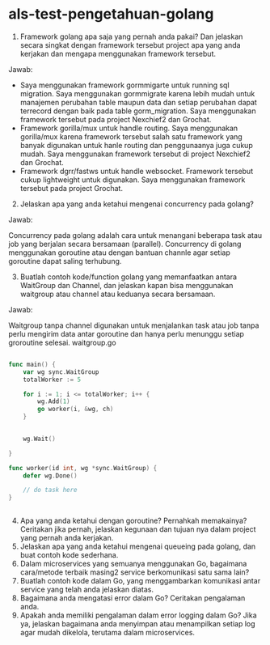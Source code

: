 # als-test-pengetahuan-golang
1. Framework golang apa saja yang pernah anda pakai? Dan jelaskan secara singkat dengan framework tersebut project apa yang anda kerjakan dan mengapa menggunakan framework tersebut. 

Jawab: 
- Saya menggunakan framework gormmigarte untuk running sql migration. Saya menggunakan gormmigrate karena lebih mudah untuk manajemen perubahan table maupun data dan setiap perubahan dapat terrecord dengan baik pada table gorm_migration. Saya menggunakan framework tersebut pada project Nexchief2 dan Grochat.
- Framework gorilla/mux untuk handle routing. Saya menggunakan gorilla/mux karena framework tersebut salah satu framework yang banyak digunakan untuk hanle routing dan penggunaanya juga cukup mudah. Saya menggunakan framework tersebut di project Nexchief2 dan Grochat.
- Framework dgrr/fastws untuk handle websocket. Framework tersebut cukup lightweight untuk digunakan. Saya menggunakan framework tersebut pada project Grochat.


2. Jelaskan apa yang anda ketahui mengenai concurrency pada golang?

Jawab:

Concurrency pada golang adalah cara untuk menangani beberapa task atau job yang berjalan secara bersamaan (parallel). Concurrency di golang menggunakan goroutine atau dengan bantuan channle agar setiap goroutine dapat saling terhubung.


3. Buatlah contoh kode/function golang yang memanfaatkan antara WaitGroup dan Channel, dan jelaskan kapan bisa menggunakan waitgroup atau channel atau keduanya secara bersamaan.

Jawab:


Waitgroup tanpa channel digunakan untuk menjalankan task atau job tanpa perlu mengirim data antar goroutine dan hanya perlu menunggu setiap groroutine selesai.
waitgroup.go
```go

func main() {
    var wg sync.WaitGroup
    totalWorker := 5

    for i := 1; i <= totalWorker; i++ {
        wg.Add(1)
        go worker(i, &wg, ch)
    }

   
    wg.Wait()

}

func worker(id int, wg *sync.WaitGroup) {
    defer wg.Done()

    // do task here
}
   
```


4. Apa yang anda ketahui dengan goroutine? Pernahkah memakainya? Ceritakan jika pernah, jelaskan kegunaan dan tujuan nya dalam project yang pernah anda kerjakan.
5. Jelaskan apa yang anda ketahui mengenai queueing pada golang, dan buat contoh kode sederhana.
6. Dalam microservices yang semuanya menggunakan Go, bagaimana cara/metode terbaik masing2 service berkomunikasi satu sama lain?
7. Buatlah contoh kode dalam Go, yang menggambarkan komunikasi antar service yang telah anda jelaskan diatas.
8. Bagaimana anda mengatasi error dalam Go? Ceritakan pengalaman anda.
9. Apakah anda memiliki pengalaman dalam error logging dalam Go? Jika ya, jelaskan bagaimana anda menyimpan atau menampilkan setiap log agar mudah dikelola, terutama dalam microservices.
